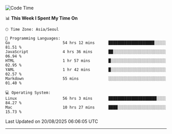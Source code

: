 <!---
[![JS's LinkedIn](https://img.shields.io/badge/LinkedIn-blue?style=for-the-badge&logo=linkedin)](https://www.linkedin.com/in/jaeseung-lee-5a2a32139/) 
[![JS's Notion](https://img.shields.io/badge/Notion-black?style=for-the-badge&logo=notion)](https://bit.ly/ljswiki1) <br><br>
-->
<!-- ![JS's GitHub stats](https://github-readme-stats-lemon-five.vercel.app/api?username=tkxkd0159&hide=contribs,prs,stars,issues&show_icons=true&theme=react&include_all_commits=true)   -->
<!-- ![Top Langs](https://github-readme-stats-lemon-five.vercel.app/api/top-langs/?username=tkxkd0159&layout=compact&hide=jupyter%20notebook,scss,html,css&langs_count=10)  -->


<!--START_SECTION:waka-->
![Code Time](http://img.shields.io/badge/Code%20Time-4%2C247%20hrs%2036%20mins-blue)

📊 **This Week I Spent My Time On** 

```text
🕑︎ Time Zone: Asia/Seoul

💬 Programming Languages: 
Go                       54 hrs 12 mins      ████████████████████░░░░░   81.51 % 
JavaScript               4 hrs 36 mins       ██░░░░░░░░░░░░░░░░░░░░░░░   06.94 % 
HTML                     1 hr 57 mins        █░░░░░░░░░░░░░░░░░░░░░░░░   02.95 % 
YAML                     1 hr 42 mins        █░░░░░░░░░░░░░░░░░░░░░░░░   02.57 % 
Markdown                 55 mins             ░░░░░░░░░░░░░░░░░░░░░░░░░   01.40 % 

💻 Operating System: 
Linux                    56 hrs 3 mins       █████████████████████░░░░   84.27 % 
Mac                      10 hrs 27 mins      ████░░░░░░░░░░░░░░░░░░░░░   15.73 % 
```


 Last Updated on 20/08/2025 06:06:05 UTC
<!--END_SECTION:waka-->

---
<!---
<a href="https://github.com/tkxkd0159/books">
  <img align="center" src="https://github-readme-stats-lemon-five.vercel.app/api/pin/?username=tkxkd0159&repo=books&theme=react" />
</a>
-->

<!---
- 🔭 I’m currently working on ...
- 🌱 I’m currently learning blockchain and distributed network
- 👯 I’m looking to collaborate on ...
- 🤔 I’m looking for help with ...
- 💬 Ask me about ...
- 📫 How to reach me: ...
- 😄 Pronouns: ...
- ⚡ Fun fact: ...
-->
